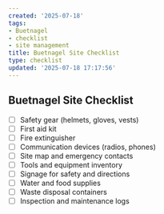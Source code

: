 ```yaml
---
created: '2025-07-18'
tags:
- Buetnagel
- checklist
- site management
title: Buetnagel Site Checklist
type: checklist
updated: '2025-07-18 17:17:56'
---
```


## Buetnagel Site Checklist

- [ ] Safety gear (helmets, gloves, vests)
- [ ] First aid kit
- [ ] Fire extinguisher
- [ ] Communication devices (radios, phones)
- [ ] Site map and emergency contacts
- [ ] Tools and equipment inventory
- [ ] Signage for safety and directions
- [ ] Water and food supplies
- [ ] Waste disposal containers
- [ ] Inspection and maintenance logs